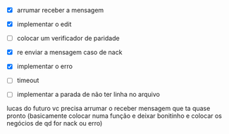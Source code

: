 - [x] arrumar receber a mensagem
- [x] implementar o edit
- [ ] colocar um verificador de paridade
- [x] re enviar a mensagem caso de nack
- [x] implementar o erro
- [ ] timeout
- [ ] implementar a parada de não ter linha no arquivo


lucas do futuro vc precisa arrumar o receber mensagem que ta quase pronto (basicamente colocar numa função
e deixar bonitinho e colocar os negócios de qd for nack ou erro)